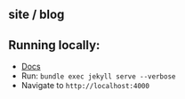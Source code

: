 ## site / blog

## Running locally:

- [Docs](https://docs.github.com/en/pages/setting-up-a-github-pages-site-with-jekyll/testing-your-github-pages-site-locally-with-jekyll)
- Run: `bundle exec jekyll serve --verbose`
- Navigate to `http://localhost:4000`
